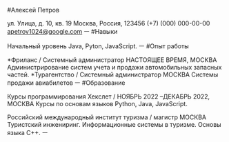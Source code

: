 #Алексей Петров

ул. Улица, д. 10, кв. 19
Москва, Россия, 123456
(+7) (000) 000-00-00
apetrov1024@google.com
ㅡ
#Навыки

Начальный уровень  Java, Pyton,  JavaScript.
ㅡ
#Опыт работы

*Фриланс / Системный администратор
НАСТОЯЩЕЕ ВРЕМЯ, МОСКВА
Администрирование систем  учета и продажи автомобильных запасных частей.
*Турагентство / Системный администратор
МОСКВА
Системы продажи авиабилетов
ㅡ
#Образование

Курсы программирования Хекслет / 
НОЯБРЬ 2022 –ДЕКАБРЬ 2022, МОСКВА
Курсы по основам языков Python, Java, JavaScript.

Российский международный институт туризма / магистр
МОСКВА
Туристский инжениринг. Информационные системы в туризме.  Основы языка С++.
ㅡ







